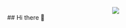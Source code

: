 <div align="center">
  <img src="https://github.com/LRkms/LRkms/blob/output/github-snake-dark.svg">
</div>
## Hi there 👋

<!--
**LRkms/LRkms** is a ✨ _special_ ✨ repository because its `README.md` (this file) appears on your GitHub profile.

Here are some ideas to get you started:

- 🔭 I’m currently working on ...
- 🌱 I’m currently learning ...
- 👯 I’m looking to collaborate on ...
- 🤔 I’m looking for help with ...
- 💬 Ask me about ...
- 📫 How to reach me: ...
- 😄 Pronouns: ...
- ⚡ Fun fact: ...
-->
